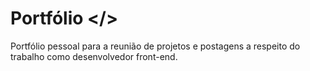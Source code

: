 
# Portfólio </>

Portfólio pessoal para a reunião de projetos e postagens a respeito do trabalho como desenvolvedor front-end.







